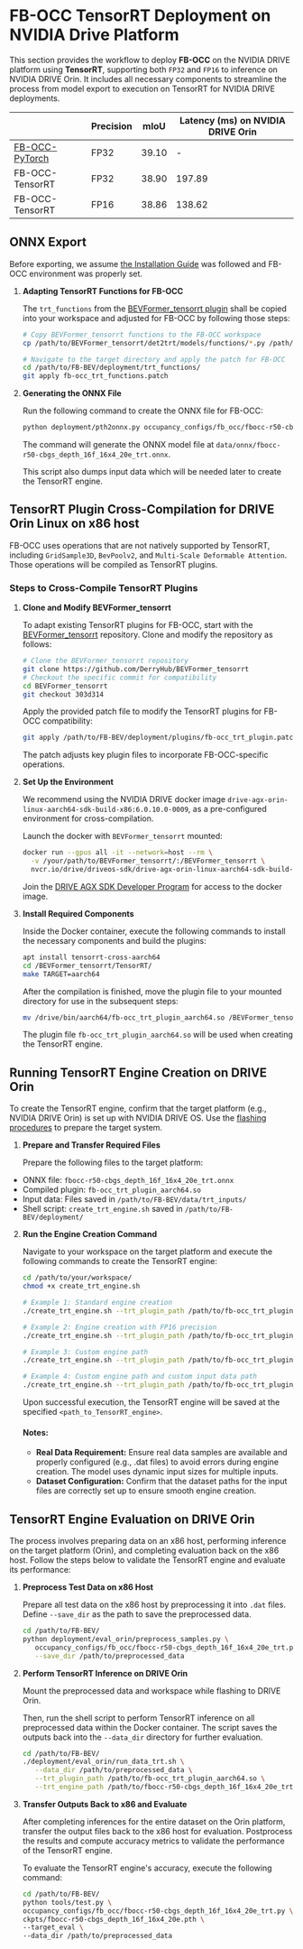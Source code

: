 # FB-OCC TensorRT Deployment on NVIDIA Drive Platform


This section provides the workflow to deploy  **FB-OCC** on the NVIDIA DRIVE platform using **TensorRT**, supporting both `FP32` and `FP16` to inference on NVIDIA DRIVE Orin. It includes all necessary components to streamline the process from model export to execution on TensorRT for NVIDIA DRIVE deployments.
<div align="center">

|                      | Precision     | mIoU              |  Latency (ms) on NVIDIA DRIVE Orin   |
|----------------------|---------------|-------------------|--------------------------------------|
| [FB-OCC-PyTorch](https://github.com/NVlabs/FB-BEV/tree/main?tab=readme-ov-file#model-zoo)       | FP32          | 39.10             | -                                    |
| FB-OCC-TensorRT      | FP32          | 38.90             | 197.89                               |
| FB-OCC-TensorRT      | FP16          | 38.86             | 138.62                               |


</div>




## ONNX Export  

   Before exporting, we assume [the Installation Guide](docs/install.md) was followed and FB-OCC environment was properly set.

1. **Adapting TensorRT Functions for FB-OCC**
   
   The `trt_functions` from the [BEVFormer_tensorrt plugin](https://github.com/DerryHub/BEVFormer_tensorrt/tree/303d3140c14016047c07f9db73312af364f0dd7c/det2trt/models/functions) shall be copied into your workspace and adjusted for FB-OCC by following those steps:

   ```bash
   # Copy BEVFormer_tensorrt functions to the FB-OCC workspace
   cp /path/to/BEVFormer_tensorrt/det2trt/models/functions/*.py /path/to/FB-BEV/deployment/trt_functions/

   # Navigate to the target directory and apply the patch for FB-OCC
   cd /path/to/FB-BEV/deployment/trt_functions/
   git apply fb-occ_trt_functions.patch
   ```

2. **Generating the ONNX File**

   Run the following command to create the ONNX file for FB-OCC:
   ```bash
   python deployment/pth2onnx.py occupancy_configs/fb_occ/fbocc-r50-cbgs_depth_16f_16x4_20e_trt.py
   ```

   The command will generate the ONNX model file at `data/onnx/fbocc-r50-cbgs_depth_16f_16x4_20e_trt.onnx`.

   This script also dumps input data which will be needed later to create the TensorRT engine.


## TensorRT Plugin Cross-Compilation for DRIVE Orin Linux on x86 host

   FB-OCC uses operations that are not natively supported by TensorRT, including `GridSample3D`, `BevPoolv2`, and `Multi-Scale Deformable Attention`. Those operations will be compiled as TensorRT plugins.
   
   ### Steps to Cross-Compile TensorRT Plugins

   1. **Clone and Modify BEVFormer_tensorrt**

      To adapt existing TensorRT plugins for FB-OCC, start with the [BEVFormer_tensorrt](https://github.com/DerryHub/BEVFormer_tensorrt) repository. Clone and modify the repository as follows:

      ```bash
      # Clone the BEVFormer_tensorrt repository
      git clone https://github.com/DerryHub/BEVFormer_tensorrt
      # Checkout the specific commit for compatibility
      cd BEVFormer_tensorrt
      git checkout 303d314
      ```

      Apply the provided patch file to modify the TensorRT plugins for FB-OCC compatibility:

      ```bash
      git apply /path/to/FB-BEV/deployment/plugins/fb-occ_trt_plugin.patch
      ```
      The patch adjusts key plugin files to incorporate FB-OCC-specific operations.
   

2. **Set Up the Environment**

   We recommend using the NVIDIA DRIVE docker image `drive-agx-orin-linux-aarch64-sdk-build-x86:6.0.10.0-0009`, as a pre-configured environment for cross-compilation.

   Launch the docker with `BEVFormer_tensorrt` mounted:
   ```bash
   docker run --gpus all -it --network=host --rm \
     -v /your/path/to/BEVFormer_tensorrt/:/BEVFormer_tensorrt \
     nvcr.io/drive/driveos-sdk/drive-agx-orin-linux-aarch64-sdk-build-x86:6.0.10.0-0009
   ```
   Join the [DRIVE AGX SDK Developer Program](https://developer.nvidia.com/drive/agx-sdk-program) for access to the docker image.

3. **Install Required Components**

   Inside the Docker container, execute the following commands to install the necessary components and build the plugins:   
   ```bash
   apt install tensorrt-cross-aarch64
   cd /BEVFormer_tensorrt/TensorRT/
   make TARGET=aarch64
   ```

   After the compilation is finished, move the plugin file to your mounted directory for use in the subsequent steps:
   ```bash
   mv /drive/bin/aarch64/fb-occ_trt_plugin_aarch64.so /BEVFormer_tensorrt/
   ```

   The plugin file `fb-occ_trt_plugin_aarch64.so` will be used when creating the TensorRT engine.

   
## Running TensorRT Engine Creation on DRIVE Orin

To create the TensorRT engine, confirm that the target platform (e.g., NVIDIA DRIVE Orin) is set up with NVIDIA DRIVE OS. 
Use the [flashing procedures](https://developer.nvidia.com/drive/downloads) to prepare the target system.


1. **Prepare and Transfer Required Files**

   Prepare the following files to the target platform:

- ONNX file: `fbocc-r50-cbgs_depth_16f_16x4_20e_trt.onnx`
- Compiled plugin: `fb-occ_trt_plugin_aarch64.so`
- Input data: Files saved in `/path/to/FB-BEV/data/trt_inputs/`
- Shell script: `create_trt_engine.sh` saved in `/path/to/FB-BEV/deployment/`
   

2. **Run the Engine Creation Command** 
   
   Navigate to your workspace on the target platform and execute the following commands to create the TensorRT engine:

   ```bash
   cd /path/to/your/workspace/
   chmod +x create_trt_engine.sh

   # Example 1: Standard engine creation
   ./create_trt_engine.sh --trt_plugin_path /path/to/fb-occ_trt_plugin_aarch64.so

   # Example 2: Engine creation with FP16 precision
   ./create_trt_engine.sh --trt_plugin_path /path/to/fb-occ_trt_plugin_aarch64.so --fp16

   # Example 3: Custom engine path
   ./create_trt_engine.sh --trt_plugin_path /path/to/fb-occ_trt_plugin_aarch64.so --trt_engine_path /path/to/custom_engine_path

   # Example 4: Custom engine path and custom input data path
   ./create_trt_engine.sh --trt_plugin_path /path/to/fb-occ_trt_plugin_aarch64.so --trt_engine_path /path/to/custom_engine_path --data_dir /path/to/trt_inputs 
   ```

   Upon successful execution, the TensorRT engine will be saved at the specified `<path_to_TensorRT_engine>`.

   #### **Notes:**

   - **Real Data Requirement:** Ensure real data samples are available and properly configured (e.g., .dat files) to avoid errors during engine creation. The model uses dynamic input sizes for multiple inputs.
   - **Dataset Configuration:** Confirm that the dataset paths for the input files are correctly set up to ensure smooth engine creation.

## TensorRT Engine Evaluation on DRIVE Orin

   The process involves preparing data on an x86 host, performing inference on the target platform (Orin), and completing evaluation back on the x86 host. Follow the steps below to validate the TensorRT engine and evaluate its performance:

   1. **Preprocess Test Data on x86 Host** 
   
      Prepare all test data on the x86 host by preprocessing it into `.dat` files. Define `--save_dir` as the path to save the preprocessed data.

      ```bash
      cd /path/to/FB-BEV/
      python deployment/eval_orin/preprocess_samples.py \
         occupancy_configs/fb_occ/fbocc-r50-cbgs_depth_16f_16x4_20e_trt.py \
         --save_dir /path/to/preprocessed_data
      ```

   2. **Perform TensorRT Inference on DRIVE Orin**
   
      Mount the preprocessed data and workspace while flashing to DRIVE Orin. 

      Then, run the shell script to perform TensorRT inference on all preprocessed data within the Docker container. The script saves the outputs back into the `--data_dir` directory for further evaluation.

      ```bash
      cd /path/to/FB-BEV/
      ./deployment/eval_orin/run_data_trt.sh \
         --data_dir /path/to/preprocessed_data \
         --trt_plugin_path /path/to/fb-occ_trt_plugin_aarch64.so \
         --trt_engine_path /path/to/fbocc-r50-cbgs_depth_16f_16x4_20e_trt_orin.engine
      ```

   3. **Transfer Outputs Back to x86 and Evaluate**
      
      After completing inferences for the entire dataset on the Orin platform, transfer the output files back to the x86 host for evaluation. Postprocess the results and compute accuracy metrics to validate the performance of the TensorRT engine.

      To evaluate the TensorRT engine's accuracy, execute the following command:

      ```bash
      cd /path/to/FB-BEV/
      python tools/test.py \
      occupancy_configs/fb_occ/fbocc-r50-cbgs_depth_16f_16x4_20e_trt.py \
      ckpts/fbocc-r50-cbgs_depth_16f_16x4_20e.pth \
      --target_eval \
      --data_dir /path/to/preprocessed_data
      ```
